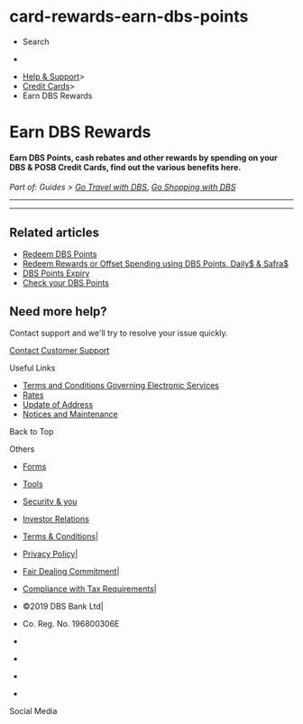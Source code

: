 # card-rewards-earn-dbs-points

[](https://www.dbs.com.sg)

  * Search 

  * 


[](https://www.dbs.com.sg/personal/default.page)

  * [Help & Support](https://www.dbs.com.sg/personal/support/home.html)>
  * [Credit Cards](https://www.dbs.com.sg/personal/support/cards-product.html)>
  * Earn DBS Rewards



# Earn DBS Rewards

#### Earn DBS Points, cash rebates and other rewards by spending on your DBS & POSB Credit Cards, find out the various benefits here.

_Part of: Guides > [Go Travel with DBS](https://www.dbs.com.sg/personal/support/guide-travel.html)_, _[Go Shopping with DBS](https://www.dbs.com.sg/personal/support/guide-shopping.html)_

* * *

* * *

## Related articles

  * [Redeem DBS Points](https://www.dbs.com.sg/personal/support/card-rewards-redeeming-dbs-points.html)
  * [Redeem Rewards or Offset Spending using DBS Points, Daily$ & Safra$](https://www.dbs.com.sg/personal/support/card-rewards-redeeming-dbs-points.html)
  * [DBS Points Expiry](https://www.dbs.com.sg/personal/support/card-rewards-dbs-points-expiry.html)
  * [Check your DBS Points](https://www.dbs.com.sg/personal/support/card-rewards-checking-your-dbs-points.html)



## Need more help?

Contact support and we'll try to resolve your issue quickly.

[Contact Customer Support](https://www.dbs.com.sg/personal/contact-us.page)

Useful Links

  * [Terms and Conditions Governing Electronic Services](https://www.dbs.com.sg/personal/deposits/terms-conditions-electronic-services.page)
  * [Rates](https://www.dbs.com.sg/personal/rates-online/default.page)
  * [Update of Address](https://www.dbs.com.sg/personal/deposits/update-address.page)
  * [Notices and Maintenance](https://www.dbs.com.sg/personal/deposits/maintenance-schedule.page)



Back to Top

Others

  * [Forms](https://www.dbs.com.sg/personal/forms/default.page)
  * [Tools](https://www.dbs.com.sg/personal/calculators/default.page)
  * [Security & you](https://www.dbs.com.sg/personal/deposits/security-and-you/default.page)
  * [Investor Relations](https://www.dbs.com/investor/default.page)



  * [Terms & Conditions](https://www.dbs.com/terms/default.page)|
  * [Privacy Policy](https://www.dbs.com/privacy/default.page)|
  * [Fair Dealing Commitment](https://www.dbs.com/fairdealing/default.page)|
  * [Compliance with Tax Requirements](https://www.dbs.com.sg/personal/compliance-tax-requirements/index.html)|
  * ©2019 DBS Bank Ltd|
  * Co. Reg. No. 196800306E



  * [](https://www.facebook.com/dbs.sg)
  * [](https://twitter.com/dbsbank)
  * [](https://www.linkedin.com/company/dbs-bank)
  * [](https://www.youtube.com/dbs)



Social Media
